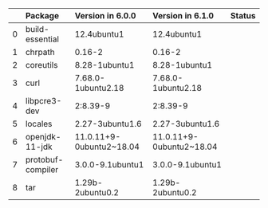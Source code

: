 <!-- markdown-link-check-disable -->

|    | Package           | Version in 6.0.0         | Version in 6.1.0         | Status   |
|---:|:------------------|:-------------------------|:-------------------------|:---------|
|  0 | build-essential   | 12.4ubuntu1              | 12.4ubuntu1              |          |
|  1 | chrpath           | 0.16-2                   | 0.16-2                   |          |
|  2 | coreutils         | 8.28-1ubuntu1            | 8.28-1ubuntu1            |          |
|  3 | curl              | 7.68.0-1ubuntu2.18       | 7.68.0-1ubuntu2.18       |          |
|  4 | libpcre3-dev      | 2:8.39-9                 | 2:8.39-9                 |          |
|  5 | locales           | 2.27-3ubuntu1.6          | 2.27-3ubuntu1.6          |          |
|  6 | openjdk-11-jdk    | 11.0.11+9-0ubuntu2~18.04 | 11.0.11+9-0ubuntu2~18.04 |          |
|  7 | protobuf-compiler | 3.0.0-9.1ubuntu1         | 3.0.0-9.1ubuntu1         |          |
|  8 | tar               | 1.29b-2ubuntu0.2         | 1.29b-2ubuntu0.2         |          |